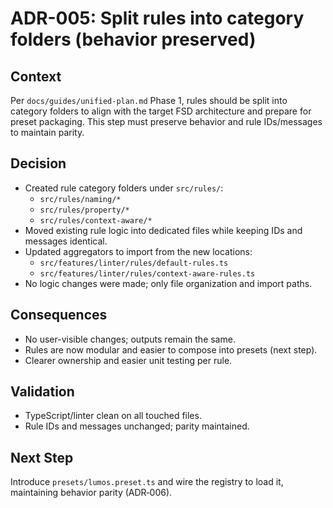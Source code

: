 # ADR-005: Split rules into category folders (behavior preserved)

## Context

Per `docs/guides/unified-plan.md` Phase 1, rules should be split into category folders to align with the target FSD architecture and prepare for preset packaging. This step must preserve behavior and rule IDs/messages to maintain parity.

## Decision

- Created rule category folders under `src/rules/`:
  - `src/rules/naming/*`
  - `src/rules/property/*`
  - `src/rules/context-aware/*`
- Moved existing rule logic into dedicated files while keeping IDs and messages identical.
- Updated aggregators to import from the new locations:
  - `src/features/linter/rules/default-rules.ts`
  - `src/features/linter/rules/context-aware-rules.ts`
- No logic changes were made; only file organization and import paths.

## Consequences

- No user-visible changes; outputs remain the same.
- Rules are now modular and easier to compose into presets (next step).
- Clearer ownership and easier unit testing per rule.

## Validation

- TypeScript/linter clean on all touched files.
- Rule IDs and messages unchanged; parity maintained.

## Next Step

Introduce `presets/lumos.preset.ts` and wire the registry to load it, maintaining behavior parity (ADR‑006).
